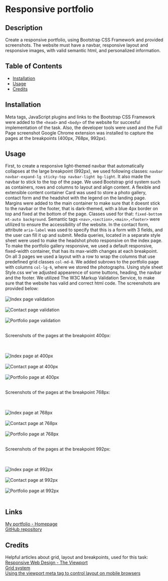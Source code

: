 # Responsive portfolio

## Description 

Create a responsive portfolio, using Bootstrap CSS Framework and provided screenshots. The website must have a navbar, responsive layout and
responsive images, with valid semantic html, and personalized information.

## Table of Contents

* [Installation](#installation)
* [Usage](#usage)
* [Credits](#credits)

## Installation

Meta tags, JavaScript plugins and links to the Bootstrap CSS Framework were added to the `<head>` and `<body>` of the website for succesful implementation of the task. Also, the developer tools were used and the Full Page screenshot Google Chrome extension was installed to capture the pages at the breakpoints (400px, 768px, 992px).

## Usage

First, to create a responsive light-themed navbar that automatically collapses at the large breakpoint (992px), we used following classes:
`navbar navbar-expand-lg sticky-top navbar-light bg-light`. It also made the navbar to stick to the top of the page.
We used Bootstrap grid system such as containers, rows and columns to layout and align content. A flexible and extensible content container Card was used to store a photo gallery, contact form and the headshot with the legend on the landing page. Margins were added to the main container to make sure that it doesnt stick to the navbar or the footer, that is dark-themed, with a blue 4px border on top and fixed at the bottom of the page. Classes used for that: `fixed-bottom mt-auto background`.
Semantic tags `<nav>,<section>,<main>,<footer>` were utilized to ensure the accessibility of the website. In the contact form, attribute `aria-label` was used to specify that this is a form with 3 fields, and the user can fill it up and submit.
Media queries, located in a separate style sheet were used to make the headshot photo responsive on the index page.
To make the portfolio gallery responsive, we used a default responsive, fixed-width container, that has its max-width changes at each breakpoint. On all 3 pages we used a layout with a row to wrap the columns that use predefined grid classes `col-md-8`. We added subrows to the portfolio page with columns `col-lg-6`, where we stored the photographs. 
Using style sheet Style.css we've adjusted appearence of some buttons, heading, the navbar and the footer.
We utilized The W3C Markup Validation Service, to make sure that the website has valid and correct html code. The screenshots are provided below:
<br><br>
![Index page validation](img/2020-10-10-17-58-validator.w3.org.png)
<br><br>
![Contact page validation](img/2020-10-10-18-35-validator.w3.org.png)
<br><br>
![Portfolio page validation](img/2020-10-10-18-37-validator.w3.org.png)
<br><br>

Screenshots of the pages at the breakpoint 400px:

<br><br>
![Index page at 400px](img/400-IND.png)
<br><br>
![Contact page at 400px](img/400-CONT.png)
<br><br>
![Portfolio page at 400px](img/400-PORT.png)
<br><br>

Screenshots of the pages at the breakpoint 768px:

<br><br>
![Index page at 768px](img/768-IND.png)
<br><br>
![Contact page at 768px](img/768-CONT.png)
<br><br>
![Portfolio page at 768px](img/768-PORT.png)
<br><br>

Screenshots of the pages at the breakpoint 992px:

<br><br>
![Index page at 992px](img/992-IND.png)
<br><br>
![Contact page at 992px](img/992-CONT.png)
<br><br>
![Portfolio page at 992px](img/992-PORT.png)
<br><br>

## Links

[My portfolio - Homepage](https://anaiva27.github.io/My-portfolio/) <br>
[GitHub repository](https://github.com/anaiva27/My-portfolio)


## Credits

Helpful articles about grid, layout and breakpoints, used for this task:  <br>
[Responsive Web Design - The Viewport](https://www.w3schools.com/css/css_rwd_viewport.asp)  <br>
[Grid system](https://getbootstrap.com/docs/4.5/layout/grid/)  <br>
[Using the viewport meta tag to control layout on mobile browsers](https://developer.mozilla.org/en-US/docs/Mozilla/Mobile/Viewport_meta_tag)